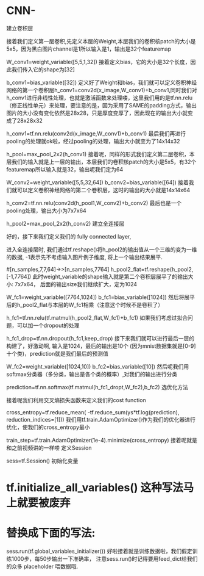 # CNN-
建立卷积层

接着我们定义第一层卷积,先定义本层的Weight,本层我们的卷积核patch的大小是5x5，因为黑白图片channel是1所以输入是1，输出是32个featuremap

W_conv1=weight_variable([5,5,1,32])
接着定义bias，它的大小是32个长度，因此我们传入它的shape为[32]

b_conv1=bias_variable([32])
定义好了Weight和bias，我们就可以定义卷积神经网络的第一个卷积层h_conv1=conv2d(x_image,W_conv1)+b_conv1,同时我们对h_conv1进行非线性处理，也就是激活函数来处理喽，这里我们用的是tf.nn.relu（修正线性单元）来处理，要注意的是，因为采用了SAME的padding方式，输出图片的大小没有变化依然是28x28，只是厚度变厚了，因此现在的输出大小就变成了28x28x32

h_conv1=tf.nn.relu(conv2d(x_image,W_conv1)+b_conv1)
最后我们再进行pooling的处理就ok啦，经过pooling的处理，输出大小就变为了14x14x32

h_pool=max_pool_2x2(h_conv1)
接着呢，同样的形式我们定义第二层卷积，本层我们的输入就是上一层的输出，本层我们的卷积核patch的大小是5x5，有32个featuremap所以输入就是32，输出呢我们定为64

W_conv2=weight_variable([5,5,32,64])
b_conv2=bias_variable([64])
接着我们就可以定义卷积神经网络的第二个卷积层，这时的输出的大小就是14x14x64

h_conv2=tf.nn.relu(conv2d(h_pool1,W_conv2)+b_conv2)
最后也是一个pooling处理，输出大小为7x7x64

h_pool2=max_pool_2x2(h_conv2)
建立全连接层

好的，接下来我们定义我们的 fully connected layer,

进入全连接层时, 我们通过tf.reshape()将h_pool2的输出值从一个三维的变为一维的数据, -1表示先不考虑输入图片例子维度, 将上一个输出结果展平.

#[n_samples,7,7,64]->>[n_samples,7*7*64]
h_pool2_flat=tf.reshape(h_pool2,[-1,7*7*64]) 
此时weight_variable的shape输入就是第二个卷积层展平了的输出大小: 7x7x64， 后面的输出size我们继续扩大，定为1024

W_fc1=weight_variable([7*7*64,1024]) 
b_fc1=bias_variable([1024])
然后将展平后的h_pool2_flat与本层的W_fc1相乘（注意这个时候不是卷积了）

h_fc1=tf.nn.relu(tf.matmul(h_pool2_flat,W_fc1)+b_fc1)
如果我们考虑过拟合问题，可以加一个dropout的处理

h_fc1_drop=tf.nn.dropout(h_fc1,keep_drop)
接下来我们就可以进行最后一层的构建了，好激动啊, 输入是1024，最后的输出是10个 (因为mnist数据集就是[0-9]十个类)，prediction就是我们最后的预测值

W_fc2=weight_variable([1024,10]) b_fc2=bias_variable([10])
然后呢我们用softmax分类器（多分类，输出是各个类的概率）,对我们的输出进行分类

prediction=tf.nn.softmax(tf.matmul(h_fc1_dropt,W_fc2),b_fc2)
选优化方法

接着呢我们利用交叉熵损失函数来定义我们的cost function

cross_entropy=tf.reduce_mean(
    -tf.reduce_sum(ys*tf.log(prediction),
    reduction_indices=[1]))
我们用tf.train.AdamOptimizer()作为我们的优化器进行优化，使我们的cross_entropy最小

train_step=tf.train.AdamOptimizer(1e-4).minimize(cross_entropy)
接着呢就是和之前视频讲的一样喽 定义Session

sess=tf.Session()
初始化变量

# tf.initialize_all_variables() 这种写法马上就要被废弃
# 替换成下面的写法:
sess.run(tf.global_variables_initializer())
好啦接着就是训练数据啦，我们假定训练1000步，每50步输出一下准确率， 注意sess.run()时记得要用feed_dict给我们的众多 placeholder 喂数据哦.
